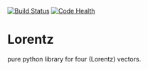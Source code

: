 [![Build Status](https://travis-ci.org/lukasheinrich/lorentz.svg)](https://travis-ci.org/lukasheinrich/lorentz) [![Code Health](https://landscape.io/github/lukasheinrich/lorentz/master/landscape.svg?style=flat)](https://landscape.io/github/lukasheinrich/lorentz/master)

# Lorentz

pure python library for four (Lorentz) vectors.
